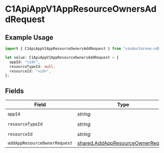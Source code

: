 # C1ApiAppV1AppResourceOwnersAddRequest

## Example Usage

```typescript
import { C1ApiAppV1AppResourceOwnersAddRequest } from "conductorone-sdk-typescript/sdk/models/operations";

let value: C1ApiAppV1AppResourceOwnersAddRequest = {
  appId: "<id>",
  resourceTypeId: null,
  resourceId: "<id>",
};
```

## Fields

| Field                                                                                         | Type                                                                                          | Required                                                                                      | Description                                                                                   |
| --------------------------------------------------------------------------------------------- | --------------------------------------------------------------------------------------------- | --------------------------------------------------------------------------------------------- | --------------------------------------------------------------------------------------------- |
| `appId`                                                                                       | *string*                                                                                      | :heavy_check_mark:                                                                            | N/A                                                                                           |
| `resourceTypeId`                                                                              | *string*                                                                                      | :heavy_check_mark:                                                                            | N/A                                                                                           |
| `resourceId`                                                                                  | *string*                                                                                      | :heavy_check_mark:                                                                            | N/A                                                                                           |
| `addAppResourceOwnerRequest`                                                                  | [shared.AddAppResourceOwnerRequest](../../../sdk/models/shared/addappresourceownerrequest.md) | :heavy_minus_sign:                                                                            | N/A                                                                                           |